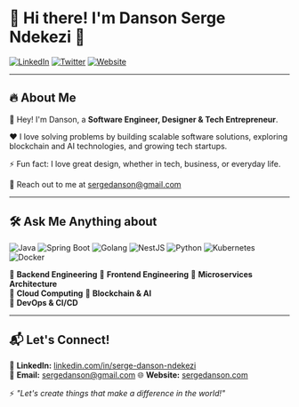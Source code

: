 # 👋 Hi there! I'm Danson Serge Ndekezi 🚀

[![LinkedIn](https://img.shields.io/badge/LinkedIn-Connect-blue?style=flat-square&logo=linkedin)](https://www.linkedin.com/in/serge-danson-ndekezi/) 
[![Twitter](https://img.shields.io/badge/Twitter-Follow-blue?style=flat-square&logo=twitter)](https://x.com/dansonserge) 
[![Website](https://img.shields.io/badge/Website-Visit-brightgreen?style=flat-square&logo=google-chrome)](https://sergedanson.com)

---

## 🔥 About Me

👋 Hey! I'm Danson, a **Software Engineer, Designer & Tech Entrepreneur**.  

❤️ I love solving problems by building scalable software solutions, exploring blockchain and AI technologies, and growing tech startups.

⚡ Fun fact: I love great design, whether in tech, business, or everyday life.

📩 Reach out to me at [sergedanson@gmail.com](mailto:sergedanson@gmail.com)


---

## 🛠️ Ask Me Anything about

![Java](https://img.shields.io/badge/Java-ED8B00?style=for-the-badge&logo=java&logoColor=white) ![Spring Boot](https://img.shields.io/badge/Spring%20Boot-6DB33F?style=for-the-badge&logo=spring-boot&logoColor=white) ![Golang](https://img.shields.io/badge/Go-00ADD8?style=for-the-badge&logo=go&logoColor=white)  ![NestJS](https://img.shields.io/badge/NestJS-E0234E?style=for-the-badge&logo=nestjs&logoColor=white)  ![Python](https://img.shields.io/badge/Python-3776AB?style=for-the-badge&logo=python&logoColor=white) ![Kubernetes](https://img.shields.io/badge/Kubernetes-326CE5?style=for-the-badge&logo=kubernetes&logoColor=white) ![Docker](https://img.shields.io/badge/Docker-2496ED?style=for-the-badge&logo=docker&logoColor=white)


🔹 **Backend Engineering** 
🔹 **Frontend Engineering** 
🔹 **Microservices Architecture**  
🔹 **Cloud Computing** 
🔹 **Blockchain & AI**  
🔹 **DevOps & CI/CD**

---

## 📬 Let's Connect!  
💼 **LinkedIn:** [linkedin.com/in/serge-danson-ndekezi](https://www.linkedin.com/in/serge-danson-ndekezi)  
📧 **Email:** sergedanson@gmail.com 
🌐 **Website:** [sergedanson.com](https://sergedanson.com)

⚡ _"Let's create things that make a difference in the world!"_

